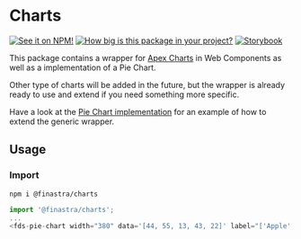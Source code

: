 # Charts

[![See it on NPM!](https://img.shields.io/npm/v/@finastra/charts?style=for-the-badge)](https://www.npmjs.com/package/@finastra/charts)
[![How big is this package in your project?](https://img.shields.io/bundlephobia/minzip/@finastra/charts?style=for-the-badge)](https://bundlephobia.com/result?p=@finastra/charts')
[![Storybook](https://shields.io/badge/-Play%20with%20this%20web%20component-2a0481?logo=storybook&style=for-the-badge)](https://finastra.github.io/finastra-design-system/?path=/story/data-display-charts-donut-chart--default)

This package contains a wrapper for [Apex Charts](https://apexcharts.com/) in Web Components as well as a implementation of a Pie Chart.

Other type of charts will be added in the future, but the wrapper is already ready to use and extend if you need something more specific.

Have a look at the [Pie Chart implementation](./src/pie-chart.ts) for an example of how to extend the generic wrapper.

## Usage

### Import

```
npm i @finastra/charts
```

```ts
import '@finastra/charts';
...
<fds-pie-chart width="380" data='[44, 55, 13, 43, 22]' label="['Apple', 'Mango', 'Orange', 'Watermelon', 'Wiki']"></fds-pie-chart>
```
